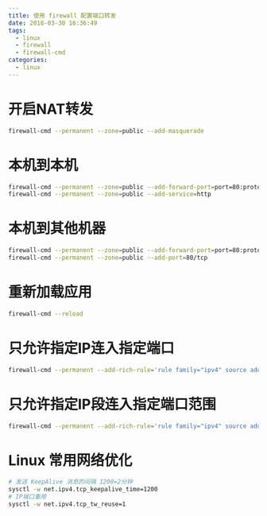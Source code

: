 ```yaml
---
title: 使用 firewall 配置端口转发
date: 2018-03-30 16:36:49
tags:
  - linux
  - firewall
  - firewall-cmd
categories:
  - linux
---
```

# 开启NAT转发
```bash
firewall-cmd --permanent --zone=public --add-masquerade
```

# 本机到本机
```bash
firewall-cmd --permanent --zone=public --add-forward-port=port=80:proto=tcp:toport=8080
firewall-cmd --permanent --zone=public --add-service=http
```

# 本机到其他机器
```bash
firewall-cmd --permanent --zone=public --add-forward-port=port=80:proto=tcp:toport=8080:toaddr=192.168.0.2
firewall-cmd --permanent --zone=public --add-port=80/tcp
```

# 重新加载应用
```bash
firewall-cmd --reload
```

# 只允许指定IP连入指定端口
```bash
firewall-cmd --permanent --add-rich-rule='rule family="ipv4" source address="192.168.0.2" port protocol="tcp" port="80" accept'
```

# 只允许指定IP段连入指定端口范围
```bash
firewall-cmd --permanent --add-rich-rule='rule family="ipv4" source address="192.168.0.0/24" port protocol="tcp" port="80-8080" accept'
```

# Linux 常用网络优化
```bash
# 发送 KeepAlive 消息的间隔 1200=2分钟
sysctl -w net.ipv4.tcp_keepalive_time=1200
# IP端口重用
sysctl -w net.ipv4.tcp_tw_reuse=1
```